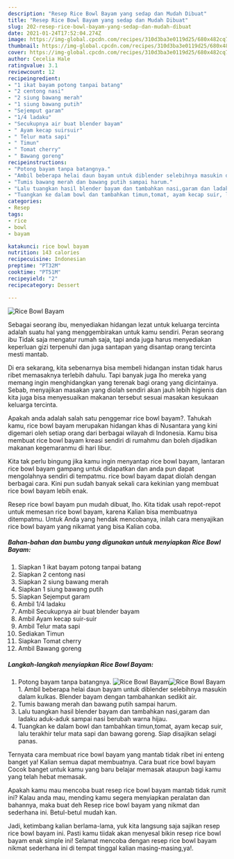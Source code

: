 ```yaml
---
description: "Resep Rice Bowl Bayam yang sedap dan Mudah Dibuat"
title: "Resep Rice Bowl Bayam yang sedap dan Mudah Dibuat"
slug: 202-resep-rice-bowl-bayam-yang-sedap-dan-mudah-dibuat
date: 2021-01-24T17:52:04.274Z
image: https://img-global.cpcdn.com/recipes/310d3ba3e0119d25/680x482cq70/rice-bowl-bayam-foto-resep-utama.jpg
thumbnail: https://img-global.cpcdn.com/recipes/310d3ba3e0119d25/680x482cq70/rice-bowl-bayam-foto-resep-utama.jpg
cover: https://img-global.cpcdn.com/recipes/310d3ba3e0119d25/680x482cq70/rice-bowl-bayam-foto-resep-utama.jpg
author: Cecelia Hale
ratingvalue: 3.1
reviewcount: 12
recipeingredient:
- "1 ikat bayam potong tanpai batang"
- "2 centong nasi"
- "2 siung bawang merah"
- "1 siung bawang putih"
- "Sejemput garam"
- "1/4 ladaku"
- "Secukupnya air buat blender bayam"
- " Ayam kecap suirsuir"
- " Telur mata sapi"
- " Timun"
- " Tomat cherry"
- " Bawang goreng"
recipeinstructions:
- "Potong bayam tanpa batangnya."
- "Ambil beberapa helai daun bayam untuk diblender selebihnya masukin dalam kulkas. Blender bayam dengan tambahankan sedikit air."
- "Tumis bawang merah dan bawang putih sampai harum."
- "Lalu tuangkan hasil blender bayam dan tambahkan nasi,garam dan ladaku aduk-aduk sampai nasi berubah warna hijau."
- "Tuangkan ke dalam bowl dan tambahkan timun,tomat, ayam kecap suir, lalu terakhir telur mata sapi dan bawang goreng. Siap disajikan selagi panas."
categories:
- Resep
tags:
- rice
- bowl
- bayam

katakunci: rice bowl bayam 
nutrition: 143 calories
recipecuisine: Indonesian
preptime: "PT32M"
cooktime: "PT51M"
recipeyield: "2"
recipecategory: Dessert

---
```



![Rice Bowl Bayam](https://img-global.cpcdn.com/recipes/310d3ba3e0119d25/680x482cq70/rice-bowl-bayam-foto-resep-utama.jpg)

Sebagai seorang ibu, menyediakan hidangan lezat untuk keluarga tercinta adalah suatu hal yang menggembirakan untuk kamu sendiri. Peran seorang ibu Tidak saja mengatur rumah saja, tapi anda juga harus menyediakan keperluan gizi terpenuhi dan juga santapan yang disantap orang tercinta mesti mantab.

Di era  sekarang, kita sebenarnya bisa membeli hidangan instan tidak harus ribet memasaknya terlebih dahulu. Tapi banyak juga lho mereka yang memang ingin menghidangkan yang terenak bagi orang yang dicintainya. Sebab, menyajikan masakan yang diolah sendiri akan jauh lebih higienis dan kita juga bisa menyesuaikan makanan tersebut sesuai masakan kesukaan keluarga tercinta. 



Apakah anda adalah salah satu penggemar rice bowl bayam?. Tahukah kamu, rice bowl bayam merupakan hidangan khas di Nusantara yang kini digemari oleh setiap orang dari berbagai wilayah di Indonesia. Kamu bisa membuat rice bowl bayam kreasi sendiri di rumahmu dan boleh dijadikan makanan kegemaranmu di hari libur.

Kita tak perlu bingung jika kamu ingin menyantap rice bowl bayam, lantaran rice bowl bayam gampang untuk didapatkan dan anda pun dapat mengolahnya sendiri di tempatmu. rice bowl bayam dapat diolah dengan berbagai cara. Kini pun sudah banyak sekali cara kekinian yang membuat rice bowl bayam lebih enak.

Resep rice bowl bayam pun mudah dibuat, lho. Kita tidak usah repot-repot untuk memesan rice bowl bayam, karena Kalian bisa membuatnya ditempatmu. Untuk Anda yang hendak mencobanya, inilah cara menyajikan rice bowl bayam yang nikamat yang bisa Kalian coba.

<!--inarticleads1-->

##### Bahan-bahan dan bumbu yang digunakan untuk menyiapkan Rice Bowl Bayam:

1. Siapkan 1 ikat bayam potong tanpai batang
1. Siapkan 2 centong nasi
1. Siapkan 2 siung bawang merah
1. Siapkan 1 siung bawang putih
1. Siapkan Sejemput garam
1. Ambil 1/4 ladaku
1. Ambil Secukupnya air buat blender bayam
1. Ambil  Ayam kecap suir-suir
1. Ambil  Telur mata sapi
1. Sediakan  Timun
1. Siapkan  Tomat cherry
1. Ambil  Bawang goreng




<!--inarticleads2-->

##### Langkah-langkah menyiapkan Rice Bowl Bayam:

1. Potong bayam tanpa batangnya.
<img src="https://img-global.cpcdn.com/steps/14a9c6def83ba5f9/160x128cq70/rice-bowl-bayam-langkah-memasak-1-foto.jpg" alt="Rice Bowl Bayam"><img src="https://img-global.cpcdn.com/steps/f90864c9c7e341cb/160x128cq70/rice-bowl-bayam-langkah-memasak-1-foto.jpg" alt="Rice Bowl Bayam">1. Ambil beberapa helai daun bayam untuk diblender selebihnya masukin dalam kulkas. Blender bayam dengan tambahankan sedikit air.
1. Tumis bawang merah dan bawang putih sampai harum.
1. Lalu tuangkan hasil blender bayam dan tambahkan nasi,garam dan ladaku aduk-aduk sampai nasi berubah warna hijau.
1. Tuangkan ke dalam bowl dan tambahkan timun,tomat, ayam kecap suir, lalu terakhir telur mata sapi dan bawang goreng. Siap disajikan selagi panas.




Ternyata cara membuat rice bowl bayam yang mantab tidak ribet ini enteng banget ya! Kalian semua dapat membuatnya. Cara buat rice bowl bayam Cocok banget untuk kamu yang baru belajar memasak ataupun bagi kamu yang telah hebat memasak.

Apakah kamu mau mencoba buat resep rice bowl bayam mantab tidak rumit ini? Kalau anda mau, mending kamu segera menyiapkan peralatan dan bahannya, maka buat deh Resep rice bowl bayam yang nikmat dan sederhana ini. Betul-betul mudah kan. 

Jadi, ketimbang kalian berlama-lama, yuk kita langsung saja sajikan resep rice bowl bayam ini. Pasti kamu tiidak akan menyesal bikin resep rice bowl bayam enak simple ini! Selamat mencoba dengan resep rice bowl bayam nikmat sederhana ini di tempat tinggal kalian masing-masing,ya!.

